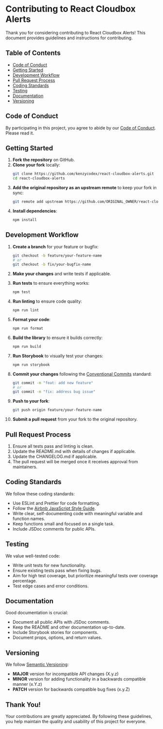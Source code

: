 # Contributing to React Cloudbox Alerts

Thank you for considering contributing to React Cloudbox Alerts! This document provides guidelines and instructions for contributing.

## Table of Contents

- [Code of Conduct](#code-of-conduct)
- [Getting Started](#getting-started)
- [Development Workflow](#development-workflow)
- [Pull Request Process](#pull-request-process)
- [Coding Standards](#coding-standards)
- [Testing](#testing)
- [Documentation](#documentation)
- [Versioning](#versioning)

## Code of Conduct

By participating in this project, you agree to abide by our [Code of Conduct](CODE_OF_CONDUCT.md). Please read it.

## Getting Started

1. **Fork the repository** on GitHub.
2. **Clone your fork** locally:
   ```bash
   git clone https://github.com/kenzycodex/react-cloudbox-alerts.git
   cd react-cloudbox-alerts
   ```
3. **Add the original repository as an upstream remote** to keep your fork in sync:
   ```bash
   git remote add upstream https://github.com/ORIGINAL_OWNER/react-cloudbox-alerts.git
   ```
4. **Install dependencies**:
   ```bash
   npm install
   ```

## Development Workflow

1. **Create a branch** for your feature or bugfix:
   ```bash
   git checkout -b feature/your-feature-name
   # or
   git checkout -b fix/your-bugfix-name
   ```

2. **Make your changes** and write tests if applicable.

3. **Run tests** to ensure everything works:
   ```bash
   npm test
   ```

4. **Run linting** to ensure code quality:
   ```bash
   npm run lint
   ```

5. **Format your code**:
   ```bash
   npm run format
   ```

6. **Build the library** to ensure it builds correctly:
   ```bash
   npm run build
   ```

7. **Run Storybook** to visually test your changes:
   ```bash
   npm run storybook
   ```

8. **Commit your changes** following the [Conventional Commits](https://www.conventionalcommits.org/) standard:
   ```bash
   git commit -m "feat: add new feature"
   # or
   git commit -m "fix: address bug issue"
   ```

9. **Push to your fork**:
   ```bash
   git push origin feature/your-feature-name
   ```

10. **Submit a pull request** from your fork to the original repository.

## Pull Request Process

1. Ensure all tests pass and linting is clean.
2. Update the README.md with details of changes if applicable.
3. Update the CHANGELOG.md if applicable.
4. The pull request will be merged once it receives approval from maintainers.

## Coding Standards

We follow these coding standards:

- Use ESLint and Prettier for code formatting.
- Follow the [Airbnb JavaScript Style Guide](https://github.com/airbnb/javascript).
- Write clear, self-documenting code with meaningful variable and function names.
- Keep functions small and focused on a single task.
- Include JSDoc comments for public APIs.

## Testing

We value well-tested code:

- Write unit tests for new functionality.
- Ensure existing tests pass when fixing bugs.
- Aim for high test coverage, but prioritize meaningful tests over coverage percentage.
- Test edge cases and error conditions.

## Documentation

Good documentation is crucial:

- Document all public APIs with JSDoc comments.
- Keep the README and other documentation up-to-date.
- Include Storybook stories for components.
- Document props, options, and return values.

## Versioning

We follow [Semantic Versioning](https://semver.org/):

- **MAJOR** version for incompatible API changes (X.y.z)
- **MINOR** version for adding functionality in a backwards compatible manner (x.Y.z)
- **PATCH** version for backwards compatible bug fixes (x.y.Z)

## Thank You!

Your contributions are greatly appreciated. By following these guidelines, you help maintain the quality and usability of this project for everyone.